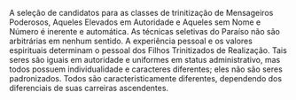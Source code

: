 ﻿A seleção de candidatos para as classes de trinitização de Mensageiros Poderosos, Aqueles Elevados em Autoridade e Aqueles sem Nome e Número é inerente e automática. As técnicas seletivas do Paraíso não são arbitrárias em nenhum sentido. A experiência pessoal e os valores espirituais determinam o pessoal dos Filhos Trinitizados de Realização. Tais seres são iguais em autoridade e uniformes em status administrativo, mas todos possuem individualidade e  caracteres diferentes; eles não são seres padronizados. Todos são caracteristicamente diferentes, dependendo dos diferenciais de suas carreiras ascendentes.